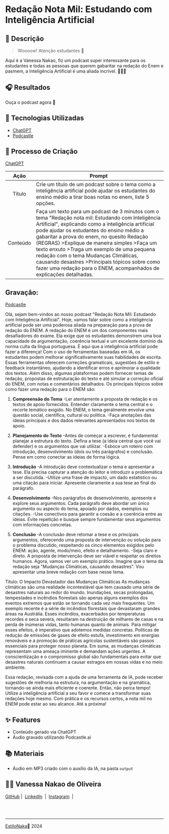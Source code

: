 # Redação Nota Mil: Estudando com Inteligência Artificial

## 📒 Descrição

> Woooow! Atenção estudantes 👀

Aqui é a Vanessa Nakao, fiz um podcast super interessante para os estudantes e todas as pessoas que querem gabaritar na redação do Enem e pasmem, a Inteligência Artificial é uma aliada incrível. 💪💪💪

## 🎧 Resultados
Ouça o podcast agora 🎵

## 🤖 Tecnologias Utilizadas

- [ChatGPT](https://chat.openai.com/) 
- [Podcastle](https://podcastle.ai/)


## 🧐 Processo de Criação

[ChatGPT](https://chat.openai.com/)

|   Ação   | Prompt                                                                                                                                                                                                                                                                         |
| :------: | ------------------------------------------------------------------------------------------------------------------------------------------------------------------------------------------------------------------------------------------------------------------------------ |
|  Título  | Crie um título de um podcast sobre o tema como a inteligência artificial pode ajudar os estudantes do ensino médio a tirar boas notas no enem, liste 5 opções.
|  Conteúdo | Faça um texto para um podcast de 3 minutos com o tema "Redação nota mil: Estudando com Inteligência Artificial", explicando como a inteligência artificial pode ajudar os estudantes do ensino médio a gabaritar a prova do enem, no quesito Redação  {REGRAS} >Explique de maneira simples >Faça um texto enxuto >Traga um exemplo de uma pequena redação com o tema Mudanças Climáticas, causando desastres >Principais tópicos sobre como fazer uma redação para o ENEM, acompanhados de explicações detalhadas.
  

## Gravação:

[Podcastle](https://podcastle.ai/)

Olá, sejam bem-vindos ao nosso podcast "Redação Nota Mil: Estudando com Inteligência Artificial". Hoje, vamos falar sobre como a inteligência artificial pode ser uma poderosa aliada na preparação para a prova de redação do ENEM.
A redação do ENEM é um dos componentes mais desafiadores do exame. Ela exige que os estudantes demonstrem uma boa capacidade de argumentação, coerência textual e um excelente domínio da norma culta da língua portuguesa. É aqui que a inteligência artificial pode fazer a diferença!
Com o uso de ferramentas baseadas em IA, os estudantes podem melhorar significativamente suas habilidades de escrita. Essas ferramentas oferecem correções gramaticais, sugestões de estilo e feedback instantâneo, ajudando a identificar erros e aprimorar a qualidade dos textos. Além disso, algumas plataformas podem fornecer temas de redação, propostas de estruturação do texto e até simular a correção oficial do ENEM, com notas e comentários detalhados.
Os principais tópicos sobre como fazer uma redação para o ENEM são:

1. **Compreensão do Tema**
   -Ler atentamente a proposta de redação e os textos de apoio fornecidos. Entender claramente o tema central e o recorte temático exigido. No ENEM, o tema geralmente envolve uma questão social, científica, cultural ou política.
   -Faça anotações das ideias principais e dos dados relevantes apresentados nos textos de apoio.

2. **Planejamento do Texto**
   -Antes de começar a escrever, é fundamental planejar a estrutura do texto. Defina a tese (a ideia central que você vai defender) e os argumentos que vai utilizar.
   -Esboce um roteiro com introdução, desenvolvimento (dois ou três parágrafos) e conclusão. Pense em como conectar as ideias de forma lógica.

3. **Introdução**
   -A introdução deve contextualizar o tema e apresentar a tese. Ela precisa capturar a atenção do leitor e introduzir a problemática a ser discutida.
   -Utilize uma frase de impacto, um dado estatístico ou uma citação para iniciar. Apresente claramente a sua tese ao final do parágrafo.

4. **Desenvolvimento**
   -Nos parágrafos de desenvolvimento, apresente e explore seus argumentos. Cada parágrafo deve abordar um único argumento ou aspecto do tema, apoiado por dados, exemplos ou citações.
   -Use conectivos para garantir a coesão e a coerência entre as ideias. Evite repetição e busque sempre fundamentar seus argumentos com informações concretas.

5. **Conclusão**
   -A conclusão deve retomar a tese e os principais argumentos, oferecendo uma proposta de intervenção ou solução para o problema discutido, respeitando os cinco elementos exigidos pelo ENEM: ação, agente, modo/meio, efeito e detalhamento.
   -Seja claro e direto. A proposta de intervenção deve ser viável e respeitar os direitos humanos.
Agora, vamos ver um exemplo prático. Imagine que o tema da redação seja "Mudanças Climáticas, causando desastres". Vou apresentar uma breve redação com base nesse tema.

Título: O Impacto Devastador das Mudanças Climáticas
As mudanças climáticas são uma realidade incontestável que tem causado uma série de desastres naturais ao redor do mundo. Inundações, secas prolongadas, tempestades e incêndios florestais são apenas alguns exemplos dos eventos extremos que estão se tornando cada vez mais frequentes.
Um exemplo recente é a série de incêndios florestais que devastaram grandes áreas na Austrália. Esses incêndios, exacerbados por temperaturas recordes e seca severa, resultaram na destruição de milhares de casas e na perda de inúmeras vidas, tanto humanas quanto de animais.
Para mitigar esses efeitos, é imperativo que adotemos medidas concretas. Políticas de redução de emissões de gases de efeito estufa, investimento em energias renováveis e a promoção de práticas agrícolas sustentáveis são passos essenciais para proteger nosso planeta.
Em suma, as mudanças climáticas representam uma ameaça iminente e demandam ações urgentes. A conscientização e o compromisso global são fundamentais para evitar que desastres naturais continuem a causar estragos em nossas vidas e no meio ambiente.

Essa redação, revisada com a ajuda de uma ferramenta de IA, pode receber sugestões de melhoria na estrutura, na argumentação e na gramática, tornando-se ainda mais eficiente e coerente.
Então, não perca tempo! Utilize a inteligência artificial a seu favor e comece a transformar suas redações hoje mesmo. Com prática e os recursos certos, a nota mil no ENEM pode estar ao seu alcance. Até a próxima!

## ✨ Features

- Conteúdo gerado via ChatGPT
- Áudio gravado utilizando Podcastle.ai

## 📚 Materiais

- Áudio em MP3 criado com o auxilio da IA, na pasta `output`

## 👨‍💻 Vanessa Nakao de Oliveira

<a href="https://github.com/EstiloNaka">
    GitHub</a>&nbsp;|&nbsp;
    <a href="https://www.linkedin.com/in/vanessa-nakao-de-oliveira-2337b7b1/">LinkedIn</a>
&nbsp;|&nbsp;
    <a href="https://www.instagram.com/vanessanakao?igsh=a3Fxam5lYmRzMGE2">
    Instagram</a>
&nbsp;|&nbsp;</p>
</p>
<br/><br/>
<p>
    
---

[EstiloNaka](https://github.com/EstiloNaka/createEbook)💜
2024
